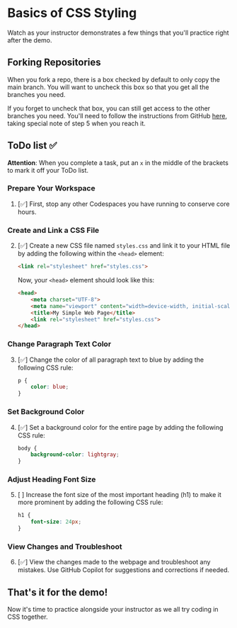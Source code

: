 # Basics of CSS Styling
Watch as your instructor demonstrates a few things that you'll practice right after the demo.

## Forking Repositories
When you fork a repo, there is a box checked by default to only copy the main branch. You will want to uncheck this box so that you get all the branches you need. 

If you forget to uncheck that box, you can still get access to the other branches you need. You'll need to follow the instructions from GitHub [here](https://docs.github.com/en/pull-requests/collaborating-with-pull-requests/proposing-changes-to-your-work-with-pull-requests/creating-and-deleting-branches-within-your-repository#creating-a-branch), taking special note of step 5 when you reach it.

## ToDo list ✅
**Attention**: When you complete a task, put an `x` in the middle of the brackets to mark it off your ToDo list.

### Prepare Your Workspace

1. [✅] First, stop any other Codespaces you have running to conserve core hours.

### Create and Link a CSS File

2. [✅] Create a new CSS file named `styles.css` and link it to your HTML file by adding the following within the `<head>` element:

    ```html
    <link rel="stylesheet" href="styles.css">
    ```

    Now, your `<head>` element should look like this:

    ```html
    <head>
        <meta charset="UTF-8">
        <meta name="viewport" content="width=device-width, initial-scale=1.0">
        <title>My Simple Web Page</title>
        <link rel="stylesheet" href="styles.css">
    </head>
    ```

### Change Paragraph Text Color

3. [✅] Change the color of all paragraph text to blue by adding the following CSS rule:

    ```css
    p {
        color: blue;
    }
    ```

### Set Background Color

4. [✅] Set a background color for the entire page by adding the following CSS rule:

    ```css
    body {
        background-color: lightgray;
    }
    ```

### Adjust Heading Font Size

5. [ ] Increase the font size of the most important heading (h1) to make it more prominent by adding the following CSS rule:

    ```css
    h1 {
        font-size: 24px;
    }
    ```

### View Changes and Troubleshoot

6. [✅] View the changes made to the webpage and troubleshoot any mistakes. Use GitHub Copilot for suggestions and corrections if needed.

## That's it for the demo!
Now it's time to practice alongside your instructor as we all try coding in CSS together.

